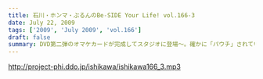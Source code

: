 ```yaml
---
title: 石川・ホンマ・ぶるんのBe-SIDE Your Life! vol.166-3
date: July 22, 2009
tags: ['2009', 'July 2009', 'vol.166']
draft: false
summary: DVD第二弾のオマケカードが完成してスタジオに登場～。確かに「パウチ」されていると本物っぽいんだなぁ～これが！何が出るかは・・・これもキミ次第！NAMAE
---
```


http://project-phi.ddo.jp/ishikawa/ishikawa166_3.mp3